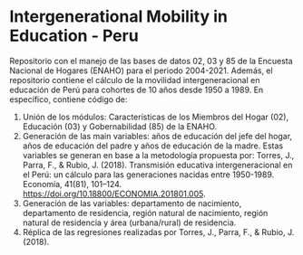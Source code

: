 # Intergenerational Mobility in Education - Peru
Repositorio con el manejo de las bases de datos 02, 03 y 85 de la Encuesta Nacional de Hogares (ENAHO) para el periodo 2004-2021. Además, el repositorio contiene el cálculo de la movilidad intergeneracional en educación de Perú para cohortes de 10 años desde 1950 a 1989. 
En específico, contiene código de:
1. Unión de los módulos: Características de los Miembros del Hogar (02), Educación (03) y Gobernabilidad (85) de la ENAHO.
2. Generación de las main variables: años de educación del jefe del hogar, años de educación del padre y años de educación de la madre. Estas variables se generan en base a la metodología propuesta por: 
Torres, J., Parra, F., & Rubio, J. (2018). Transmisión educativa intergeneracional en el Perú: un cálculo para las generaciones nacidas entre 1950-1989. Economía, 41(81), 101–124. 
https://doi.org/10.18800/ECONOMIA.201801.005.
4. Generación de las variables: departamento de nacimiento, departamento de residencia, región natural de nacimiento, región natural de residencia y área (urbana/rural) de residencia.
5. Réplica de las regresiones realizadas por Torres, J., Parra, F., & Rubio, J. (2018).
